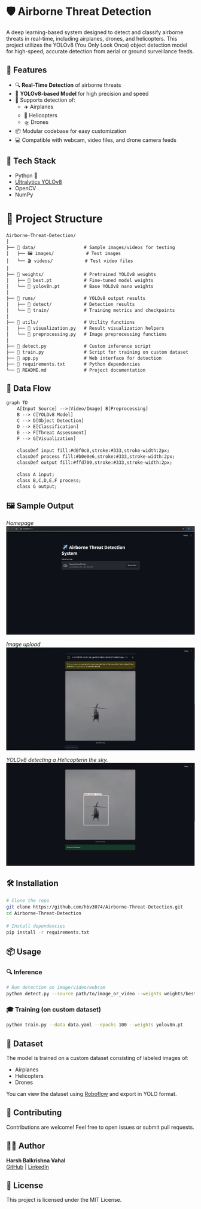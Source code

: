 
# 🛡️ Airborne Threat Detection

A deep learning-based system designed to detect and classify airborne threats in real-time, including airplanes, drones, and helicopters. This project utilizes the YOLOv8 (You Only Look Once) object detection model for high-speed, accurate detection from aerial or ground surveillance feeds.

## 🚀 Features

- 🔍 **Real-Time Detection** of airborne threats
- 🧠 **YOLOv8-based Model** for high precision and speed
- 🎯 Supports detection of:
  - ✈️ Airplanes
  - 🚁 Helicopters
  - 🛸 Drones
- 📦 Modular codebase for easy customization
- 💻 Compatible with webcam, video files, and drone camera feeds

## 🧰 Tech Stack

- Python 🐍
- [Ultralytics YOLOv8](https://github.com/ultralytics/ultralytics)
- OpenCV
- NumPy

# 📂 Project Structure

```
Airborne-Threat-Detection/
│
├── 📁 data/                  # Sample images/videos for testing
│   ├── 🖼️ images/            # Test images
│   └── 🎬 videos/            # Test video files
│
├── 📁 weights/               # Pretrained YOLOv8 weights
│   ├── 📄 best.pt            # Fine-tuned model weights
│   └── 📄 yolov8n.pt         # Base YOLOv8 nano weights
│
├── 📁 runs/                  # YOLOv8 output results
│   ├── 📁 detect/            # Detection results
│   └── 📁 train/             # Training metrics and checkpoints
│
├── 📁 utils/                 # Utility functions
│   ├── 📄 visualization.py   # Result visualization helpers
│   └── 📄 preprocessing.py   # Image preprocessing functions
│
├── 📄 detect.py              # Custom inference script
├── 📄 train.py               # Script for training on custom dataset
├── 📄 app.py                 # Web interface for detection
├── 📄 requirements.txt       # Python dependencies
└── 📄 README.md              # Project documentation
```

## 🔄 Data Flow

```mermaid
graph TD
    A[Input Source] -->|Video/Image| B[Preprocessing]
    B --> C[YOLOv8 Model]
    C --> D[Object Detection]
    D --> E[Classification]
    E --> F[Threat Assessment]
    F --> G[Visualization]
    
    classDef input fill:#d0f0c0,stroke:#333,stroke-width:2px;
    classDef process fill:#b0e0e6,stroke:#333,stroke-width:2px;
    classDef output fill:#ffd700,stroke:#333,stroke-width:2px;
    
    class A input;
    class B,C,D,E,F process;
    class G output;
```
## 🖼️ Sample Output

*Homepage*
![sample](https://github.com/hbv3074/Airborne-Threat-Detection/blob/main/Screenshots/homepage.png)

*Image upload*
![sample](https://github.com/hbv3074/Airborne-Threat-Detection/blob/main/Screenshots/image_upload.png) 

*YOLOv8 detecting a Helicopterin the sky.*
![sample](https://github.com/hbv3074/Airborne-Threat-Detection/blob/main/Screenshots/output.png) 


## 🛠️ Installation

```bash
# Clone the repo
git clone https://github.com/hbv3074/Airborne-Threat-Detection.git
cd Airborne-Threat-Detection

# Install dependencies
pip install -r requirements.txt
```

## 📦 Usage

### 🔍 Inference

```bash
# Run detection on image/video/webcam
python detect.py --source path/to/image_or_video --weights weights/best.pt --conf 0.5
```

### 🎓 Training (on custom dataset)

```bash
python train.py --data data.yaml --epochs 100 --weights yolov8n.pt
```

## 📁 Dataset

The model is trained on a custom dataset consisting of labeled images of:
- Airplanes
- Helicopters
- Drones

You can view the dataset using [Roboflow]([https://roboflow.com/](https://universe.roboflow.com/ahmedmohsen/drone-detection-new-peksv)) and export in YOLO format.

## 🤝 Contributing

Contributions are welcome! Feel free to open issues or submit pull requests.

## 🧑‍💻 Author

**Harsh Balkrishna Vahal**  
[GitHub](https://github.com/hbv3074) | [LinkedIn](https://www.linkedin.com/in/harsh-vahal)

## 📜 License

This project is licensed under the MIT License.

